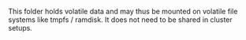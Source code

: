 This folder holds volatile data and may thus be mounted on volatile file systems
like tmpfs / ramdisk. It does not need to be shared in cluster setups.